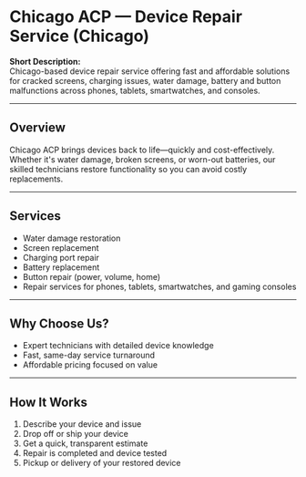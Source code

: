# Chicago ACP — Device Repair Service (Chicago)

**Short Description:**  
Chicago-based device repair service offering fast and affordable solutions for cracked screens, charging issues, water damage, battery and button malfunctions across phones, tablets, smartwatches, and consoles.

---

## Overview  
Chicago ACP brings devices back to life—quickly and cost-effectively. Whether it's water damage, broken screens, or worn-out batteries, our skilled technicians restore functionality so you can avoid costly replacements.

---

## Services
- Water damage restoration  
- Screen replacement  
- Charging port repair  
- Battery replacement  
- Button repair (power, volume, home)  
- Repair services for phones, tablets, smartwatches, and gaming consoles  

---

## Why Choose Us?
- Expert technicians with detailed device knowledge  
- Fast, same-day service turnaround  
- Affordable pricing focused on value  

---

## How It Works
1. Describe your device and issue  
2. Drop off or ship your device  
3. Get a quick, transparent estimate  
4. Repair is completed and device tested  
5. Pickup or delivery of your restored device  
